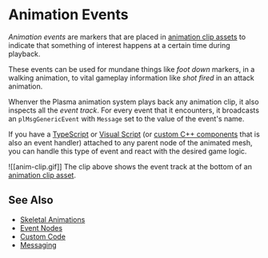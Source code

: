 # Animation Events

*Animation events* are markers that are placed in [animation clip assets](animation-clip-asset.md) to indicate that something of interest happens at a certain time during playback.

These events can be used for mundane things like *foot down* markers, in a walking animation, to vital gameplay information like *shot fired* in an attack animation. 

Whenver the Plasma animation system plays back any animation clip, it also inspects all the *event track*. For every event that it encounters, it broadcasts an `plMsgGenericEvent` with `Message` set to the value of the event's name.

If you have a [TypeScript](../../custom-code/typescript/typescript-overview.md) or [Visual Script](../../custom-code/visual-script/visual-script-overview.md) (or [custom C++ components](../../custom-code/cpp/custom-cpp-component.md) that is also an event handler) attached to any parent node of the animated mesh, you can handle this type of event and react with the desired game logic.

![[anim-clip.gif]]
The clip above shows the event track at the bottom of an [animation clip asset](animation-clip-asset.md). 

## See Also


* [Skeletal Animations](Skeletal-Animation.md)
* [Event Nodes](animation-controller/anim-nodes-events.md)
* [Custom Code](../../custom-code/custom-code-overview.md)
* [Messaging](../../runtime/world/world-messaging.md)
